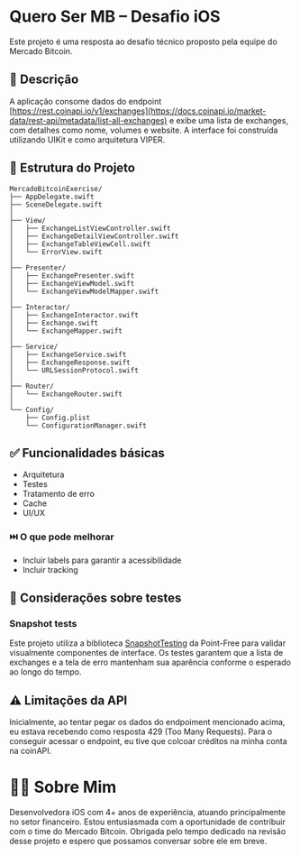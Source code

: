 # Quero Ser MB – Desafio iOS

Este projeto é uma resposta ao desafio técnico proposto pela equipe do Mercado Bitcoin.

## 📱 Descrição

A aplicação consome dados do endpoint [https://rest.coinapi.io/v1/exchanges](https://docs.coinapi.io/market-data/rest-api/metadata/list-all-exchanges) e exibe uma lista de exchanges, com detalhes como nome, volumes e website. A interface foi construída utilizando UIKit e como arquitetura VIPER.

## 📂 Estrutura do Projeto

```
MercadoBitcoinExercise/
├── AppDelegate.swift
├── SceneDelegate.swift
│
├── View/
│   ├── ExchangeListViewController.swift
│   ├── ExchangeDetailViewController.swift
│   ├── ExchangeTableViewCell.swift
│   └── ErrorView.swift
│
├── Presenter/
│   ├── ExchangePresenter.swift
│   ├── ExchangeViewModel.swift
│   └── ExchangeViewModelMapper.swift
│
├── Interactor/
│   ├── ExchangeInteractor.swift
│   ├── Exchange.swift
│   └── ExchangeMapper.swift
│
├── Service/
│   ├── ExchangeService.swift
│   ├── ExchangeResponse.swift
│   └── URLSessionProtocol.swift
│
├── Router/
│   └── ExchangeRouter.swift
│
└── Config/
    ├── Config.plist
    └── ConfigurationManager.swift
```

## ✅ Funcionalidades básicas
- Arquitetura
- Testes
- Tratamento de erro
- Cache
- UI/UX

### ⏭️ O que pode melhorar
- Incluir labels para garantir a acessibilidade
- Incluir tracking

## 🧪 Considerações sobre testes

### Snapshot tests
Este projeto utiliza a biblioteca [SnapshotTesting](https://github.com/pointfreeco/swift-snapshot-testing) da Point-Free para validar visualmente componentes de interface. Os testes garantem que a lista de exchanges e a tela de erro mantenham sua aparência conforme o esperado ao longo do tempo.

## ⚠️ Limitações da API
Inicialmente, ao tentar pegar os dados do endpoiment mencionado acima, eu estava recebendo como resposta 429 (Too Many Requests). Para o conseguir acessar o endpoint, eu tive que colcoar créditos na minha conta na coinAPI. 

# 🙋‍♀️ Sobre Mim
Desenvolvedora iOS com 4+ anos de experiência, atuando principalmente no setor financeiro. Estou entusiasmada com a oportunidade de contribuir com o time do Mercado Bitcoin. Obrigada pelo tempo dedicado na revisão desse projeto e espero que possamos conversar sobre ele em breve.
